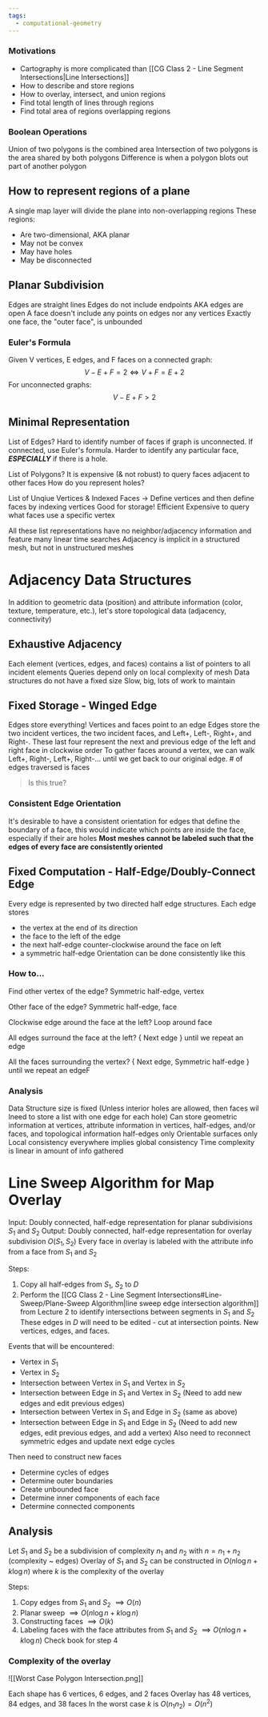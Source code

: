 ```yaml
---
tags:
  - computational-geometry
---
```


### Motivations
* Cartography is more complicated than [[CG Class 2 - Line Segment Intersections|Line Intersections]]
* How to describe and store regions
* How to overlay, intersect, and union regions
* Find total length of lines through regions
* Find total area of regions overlapping regions

### Boolean Operations
Union of two polygons is the combined area
Intersection of two polygons is the area shared by both polygons
Difference is when a polygon blots out part of another polygon

## How to represent regions of a plane
A single map layer will divide the plane into non-overlapping regions
These regions:
* Are two-dimensional, AKA planar
* May not be convex
* May have holes
* May be disconnected

## Planar Subdivision
Edges are straight lines
Edges do not include endpoints AKA edges are open
A face doesn't include any points on edges nor any vertices
Exactly one face, the "outer face", is unbounded

### Euler's Formula
Given V vertices, E edges, and F faces on a connected graph:
$$V - E + F = 2 \Longleftrightarrow V + F = E + 2$$
For unconnected graphs:
$$V - E + F > 2$$

## Minimal Representation
 List of Edges?
	Hard to identify number of faces if graph is unconnected. If connected, use Euler's formula. 
	Harder to identify any particular face, ***ESPECIALLY*** if there is a hole.

List of Polygons?
	It is expensive (& not robust) to query faces adjacent to other faces
	How do you represent holes?

List of Unqiue Vertices & Indexed Faces
-> Define vertices and then define faces by indexing vertices
	Good for storage! Efficient
	Expensive to query what faces use a specific vertex

All these list representations have no neighbor/adjacency information and feature many linear time searches
Adjacency is implicit in a structured mesh, but not in unstructured meshes

# Adjacency Data Structures
In addition to geometric data (position) and attribute information (color, texture, temperature, etc.), let's store topological data (adjacency, connectivity)

## Exhaustive Adjacency
Each element (vertices, edges, and faces) contains a list of pointers to all incident elements
Queries depend only on local complexity of mesh
Data structures do not have a fixed size
Slow, big, lots of work to maintain

## Fixed Storage - Winged Edge
Edges store everything! Vertices and faces point to an edge
Edges store the two incident vertices, the two incident faces, and Left+, Left-, Right+, and Right-.
These last four represent the next and previous edge of the left and right face in clockwise order
To gather faces around a vertex, we can walk Left+, Right-, Left+, Right-... until we get back to our original edge. # of edges traversed is faces
>Is this true?

### Consistent Edge Orientation
It's desirable to have a consistent orientation for edges that define the boundary of a face, this would indicate which points are inside the face, especially if their are holes
**Most meshes cannot be labeled such that the edges of every face are consistently oriented**

## Fixed Computation - Half-Edge/Doubly-Connect Edge
Every edge is represented by two directed half edge structures.
Each edge stores 
* the vertex at the end of its direction
* the face to the left of the edge
* the next half-edge counter-clockwise around the face on left
* a symmetric half-edge
Orientation can be done consistently like this

### How to...
Find other vertex of the edge?
	Symmetric half-edge, vertex

Other face of the edge?
	Symmetric half-edge, face

Clockwise edge around the face at the left?
	Loop around face

All edges surround the face at the left?
	{ Next edge } until we repeat an edge

All the faces surrounding the vertex?
	{ Next edge, Symmetric half-edge } until we repeat an edgeF

### Analysis
Data Structure size is fixed (Unless interior holes are allowed, then faces wil lneed to store a list with one edge for each hole)
Can store geometric information at vertices, attribute information in vertices, half-edges, and/or faces, and topological information half-edges only
Orientable surfaces only
Local consistency everywhere implies global consistency
Time complexity is linear in amount of info gathered

# Line Sweep Algorithm for Map Overlay
Input: Doubly connected, half-edge representation for planar subdivisions $S_1$ and $S_2$
Output: Doubly connected, half-edge representation for overlay subdivision $O(S_1,S_2)$
Every face in overlay is labeled with the attribute info from a face from $S_1$ and $S_2$

Steps:
1. Copy all half-edges from $S_1,\ S_2$ to $D$
2. Perform the [[CG Class 2 - Line Segment Intersections#Line-Sweep/Plane-Sweep Algorithm|line sweep edge intersection algorithm]] from Lecture 2 to identify intersections between segments in $S_1$ and $S_2$
	These edges in $D$ will need to be edited - cut at intersection points. New vertices, edges, and faces.

Events that will be encountered:
* Vertex in $S_1$
* Vertex in $S_2$
* Intersection between Vertex in $S_1$ and Vertex in $S_2$
* Intersection between Edge in $S_1$ and Vertex in $S_2$ (Need to add new edges and edit previous edges)
* Intersection between Vertex in $S_1$ and Edge in $S_2$ (same as above)
* Intersection between Edge in $S_1$ and Edge in $S_2$ (Need to add new edges, edit previous edges, and add a vertex)
Also need to reconnect symmetric edges and update next edge cycles

Then need to construct new faces
* Determine cycles of edges
* Determine outer boundaries
* Create unbounded face
* Determine inner components of each face
* Determine connected components

## Analysis
Let $S_1$ and $S_2$ be a subdivision of complexity $n_1$ and $n_2$ with $n = n_1 + n_2$ (complexity ~ edges)
Overlay of $S_1$ and $S_2$ can be constructed in $O(n\log n + k\log n)$ where $k$ is the complexity of the overlay

Steps:
1. Copy edges from $S_1$ and $S_2$ $\implies O(n)$
2. Planar sweep $\implies O(n\log n + k\log n)$
3. Constructing faces $\implies O(k)$
4. Labeling faces with the face attributes from $S_1$ and $S_2$ $\implies O(n\log n + k\log n)$
Check book for step 4

### Complexity of the overlay
![[Worst Case Polygon Intersection.png]]

Each shape has 6 vertices, 6 edges, and 2 faces
Overlay has 48 vertices, 84 edges, and 38 faces
In the worst case $k$ is $O(n_1n_2)=O(n^2)$